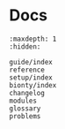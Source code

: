 # Docs

```{toctree}
:maxdepth: 1
:hidden:

guide/index
reference
setup/index
bionty/index
changelog
modules
glossary
problems
```
